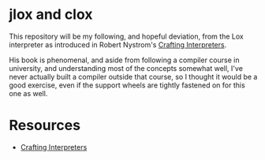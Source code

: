 # jlox and clox

This repository will be my following, and hopeful deviation, from the Lox interpreter as introduced in Robert Nystrom's [Crafting Interpreters](https://craftinginterpreters.com/).

His book is phenomenal, and aside from following a compiler course in university, and understanding most of the concepts somewhat well, I've never actually built a compiler outside that course, so I thought it would be a good exercise, even if the support wheels are tightly fastened on for this one as well.

# Resources

- [Crafting Interpreters](https://craftinginterpreters.com/) 